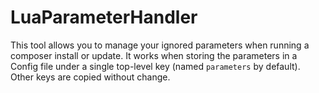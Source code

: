 # LuaParameterHandler

This tool allows you to manage your ignored parameters when running a composer
install or update. It works when storing the parameters in a Config file under
a single top-level key (named ``parameters`` by default). Other keys are
copied without change.
